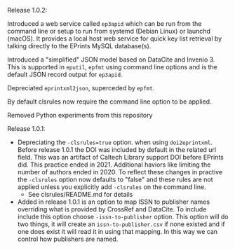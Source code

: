Release 1.0.2:

Introduced a web service called `ep3apid` which can be run from the
command line or setup to run from systemd (Debian Linux) or 
launchd (macOS). It provides a local host web service for quick
key list retrieval by talking directly to the EPrints MySQL database(s).

Introduced a "simplified" JSON model based on DataCite and Invenio 3.
This is supported in `eputil`, `epfmt` using command line options
and is the default JSON record output for `ep3apid`.

Depreciated `eprintxml2json`, superceded by `epfmt`.

By default clsrules now require the command line option to be applied.

Removed Python experiments from this repository

Release 1.0.1:

- Depreciating the `-clsrules=true` option. when using `doi2eprintxml`. Before release 1.0.1 the DOI was included by default in the related url field. This was an artifact of Caltech Library support DOI before EPrints did. This practice ended in 2021. Additional haviors like limiting the number of authors ended in 2020.  To reflect these changes in practive the `-clsrules` option now defaults to "false" and these rules are not applied unless you explicitly add `-clsrules` on the command line.
    - See clsrules/README.md for details
- Added in release 1.0.1 is an option to map ISSN to publisher names overriding what is provided by CrossRef and DataCite. To include include this option choose `-issn-to-publisher` option.  This option will do two things, it will create an `issn-to-publisher.csv` if none existed and if one does exist it will read it in using that mapping. In this way we can control how publishers are named.
